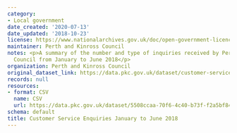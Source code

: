 ```yaml
---
category:
- Local government
date_created: '2020-07-13'
date_updated: '2018-10-23'
license: https://www.nationalarchives.gov.uk/doc/open-government-licence/version/3/
maintainer: Perth and Kinross Council
notes: <p>A summary of the number and type of inquiries received by Perth and Kinross
  Council from January to June 2018</p>
organization: Perth and Kinross Council
original_dataset_link: https://data.pkc.gov.uk/dataset/customer-service-enquiries-january-to-june-2018
records: null
resources:
- format: CSV
  name: CSV
  url: https://data.pkc.gov.uk/dataset/5508ccaa-70f6-4c40-b73f-f2a5bf84fbb4/resource/4b69835d-486e-4276-92f5-2d31f6cfa920/download/customerserviceenquiriesq1q2_2018.csv
schema: default
title: Customer Service Enquiries January to June 2018
---
```

